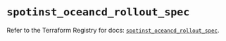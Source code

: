 # `spotinst_oceancd_rollout_spec`

Refer to the Terraform Registry for docs: [`spotinst_oceancd_rollout_spec`](https://registry.terraform.io/providers/spotinst/spotinst/1.182.0/docs/resources/oceancd_rollout_spec).
